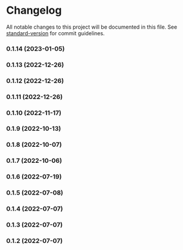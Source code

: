 # Changelog

All notable changes to this project will be documented in this file. See [standard-version](https://github.com/conventional-changelog/standard-version) for commit guidelines.

### 0.1.14 (2023-01-05)

### 0.1.13 (2022-12-26)

### 0.1.12 (2022-12-26)

### 0.1.11 (2022-12-26)

### 0.1.10 (2022-11-17)

### 0.1.9 (2022-10-13)

### 0.1.8 (2022-10-07)

### 0.1.7 (2022-10-06)

### 0.1.6 (2022-07-19)

### 0.1.5 (2022-07-08)

### 0.1.4 (2022-07-07)

### 0.1.3 (2022-07-07)

### 0.1.2 (2022-07-07)
